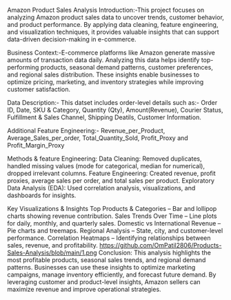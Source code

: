 Amazon Product Sales Analysis
Introduction:-This project focuses on analyzing Amazon product sales data to uncover trends, customer behavior, and product performance. By applying data cleaning, feature engineering, and visualization techniques, it provides valuable insights that can support data-driven decision-making in e-commerce.

Business Context:-E-commerce platforms like Amazon generate massive amounts of transaction data daily. Analyzing this data helps identify top-performing products, seasonal demand patterns, customer preferences, and regional sales distribution. These insights enable businesses to optimize pricing, marketing, and inventory strategies while improving customer satisfaction.

Data Description:- This datset includes order-level details such as:- Order ID, Date, SKU & Category, Quantity (Qty), Amount(Revenue), Courier Status, Fulfillment & Sales Channel, Shipping Deatils, Customer Information.

Additional Feature Engineering:- Revenue_per_Product, Average_Sales_per_order, Total_Quantity_Sold, Profit_Proxy and Profit_Margin_Proxy

Methods & feature Engineering:
Data Cleaning: Removed duplicates, handled missing values (mode for categorical, median for numerical), dropped irrelevant columns.
Feature Engineering: Created revenue, profit proxies, average sales per order, and total sales per product.
Exploratory Data Analysis (EDA): Used correlation analysis, visualizations, and dashboards for insights.

Key Visualizations & Insights
Top Products & Categories – Bar and lollipop charts showing revenue contribution.
Sales Trends Over Time – Line plots for daily, monthly, and quarterly sales.
Domestic vs International Revenue – Pie charts and treemaps.
Regional Analysis – State, city, and customer-level performance.
Correlation Heatmaps – Identifying relationships between sales, revenue, and profitability.
https://github.com/OmPatil2806/Products-Sales-Analysis/blob/main/1.png
Conclusion:
This analysis highlights the most profitable products, seasonal sales trends, and regional demand patterns. Businesses can use these insights to optimize marketing campaigns, manage inventory efficiently, and forecast future demand. By leveraging customer and product-level insights, Amazon sellers can maximize revenue and improve operational strategies.
